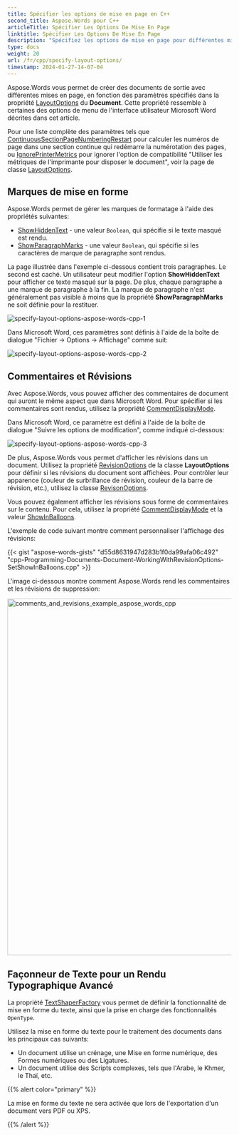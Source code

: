 ```yaml
---
title: Spécifier les options de mise en page en C++
second_title: Aspose.Words pour C++
articleTitle: Spécifier Les Options De Mise En Page
linktitle: Spécifier Les Options De Mise En Page
description: "Spécifiez les options de mise en page pour différentes mises en page de documents."
type: docs
weight: 20
url: /fr/cpp/specify-layout-options/
timestamp: 2024-01-27-14-07-04
---
```


Aspose.Words vous permet de créer des documents de sortie avec différentes mises en page, en fonction des paramètres spécifiés dans la propriété [LayoutOptions](https://reference.aspose.com/words/cpp/class/aspose.words.layout.layout_options) du **Document**. Cette propriété ressemble à certaines des options de menu de l'interface utilisateur Microsoft Word décrites dans cet article.

Pour une liste complète des paramètres tels que [ContinuousSectionPageNumberingRestart](https://reference.aspose.com/words/cpp/aspose.words.layout/layoutoptions/get_continuoussectionpagenumberingrestart/) pour calculer les numéros de page dans une section continue qui redémarre la numérotation des pages, ou [IgnorePrinterMetrics](https://reference.aspose.com/words/cpp/aspose.words.layout/layoutoptions/get_ignoreprintermetrics/) pour ignorer l'option de compatibilité "Utiliser les métriques de l'imprimante pour disposer le document", voir la page de classe [LayoutOptions](https://reference.aspose.com/words/cpp/class/aspose.words.layout.layout_options).

## Marques de mise en forme

Aspose.Words permet de gérer les marques de formatage à l'aide des propriétés suivantes:

- [ShowHiddenText](https://reference.aspose.com/words/cpp/aspose.words.layout/layoutoptions/get_showhiddentext/) - une valeur `Boolean`, qui spécifie si le texte masqué est rendu.
- [ShowParagraphMarks](https://reference.aspose.com/words/cpp/aspose.words.layout/layoutoptions/get_showparagraphmarks/) - une valeur `Boolean`, qui spécifie si les caractères de marque de paragraphe sont rendus.

La page illustrée dans l'exemple ci-dessous contient trois paragraphes. Le second est caché. Un utilisateur peut modifier l'option **ShowHiddenText** pour afficher ce texte masqué sur la page. De plus, chaque paragraphe a une marque de paragraphe à la fin. La marque de paragraphe n'est généralement pas visible à moins que la propriété **ShowParagraphMarks** ne soit définie pour la restituer.

![specify-layout-options-aspose-words-cpp-1](specify-layout-options-1.png)

Dans Microsoft Word, ces paramètres sont définis à l'aide de la boîte de dialogue "Fichier → Options → Affichage" comme suit:

![specify-layout-options-aspose-words-cpp-2](specify-layout-options-3.png)

## Commentaires et Révisions

Avec Aspose.Words, vous pouvez afficher des commentaires de document qui auront le même aspect que dans Microsoft Word. Pour spécifier si les commentaires sont rendus, utilisez la propriété [CommentDisplayMode](https://reference.aspose.com/words/cpp/aspose.words.layout/layoutoptions/get_commentdisplaymode/).

Dans Microsoft Word, ce paramètre est défini à l'aide de la boîte de dialogue "Suivre les options de modification", comme indiqué ci-dessous:

![specify-layout-options-aspose-words-cpp-3](specify-layout-options-4.png)

De plus, Aspose.Words vous permet d'afficher les révisions dans un document. Utilisez la propriété [RevisionOptions](https://reference.aspose.com/words/cpp/aspose.words.layout/layoutoptions/get_revisionoptions/) de la classe **LayoutOptions** pour définir si les révisions du document sont affichées. Pour contrôler leur apparence (couleur de surbrillance de révision, couleur de la barre de révision, etc.), utilisez la classe [RevisonOptions](https://reference.aspose.com/words/cpp/aspose.words.layout/layoutoptions/get_revisionoptions/).

Vous pouvez également afficher les révisions sous forme de commentaires sur le contenu. Pour cela, utilisez la propriété [CommentDisplayMode](https://reference.aspose.com/words/cpp/aspose.words.layout/layoutoptions/set_commentdisplaymode/) et la valeur [ShowInBalloons](https://reference.aspose.com/words/cpp/aspose.words.layout/commentdisplaymode/).

L'exemple de code suivant montre comment personnaliser l'affichage des révisions:

{{< gist "aspose-words-gists" "d55d8631947d283b1f0da99afa06c492" "cpp-Programming-Documents-Document-WorkingWithRevisionOptions-SetShowInBalloons.cpp" >}}

L'image ci-dessous montre comment Aspose.Words rend les commentaires et les révisions de suppression:

<img src="specify-layout-options-2.png" alt="comments_and_revisions_example_aspose_words_cpp" style="width:800px"/>

## Façonneur de Texte pour un Rendu Typographique Avancé

La propriété [TextShaperFactory](https://reference.aspose.com/words/cpp/aspose.words.layout/layoutoptions/get_textshaperfactory/) vous permet de définir la fonctionnalité de mise en forme du texte, ainsi que la prise en charge des fonctionnalités `OpenType`.

Utilisez la mise en forme du texte pour le traitement des documents dans les principaux cas suivants:

- Un document utilise un crénage, une Mise en forme numérique, des Formes numériques ou des Ligatures.
- Un document utilise des Scripts complexes, tels que l'Arabe, le Khmer, le Thaï, etc.

{{% alert color="primary" %}}

La mise en forme du texte ne sera activée que lors de l'exportation d'un document vers PDF ou XPS.

{{% /alert %}}
